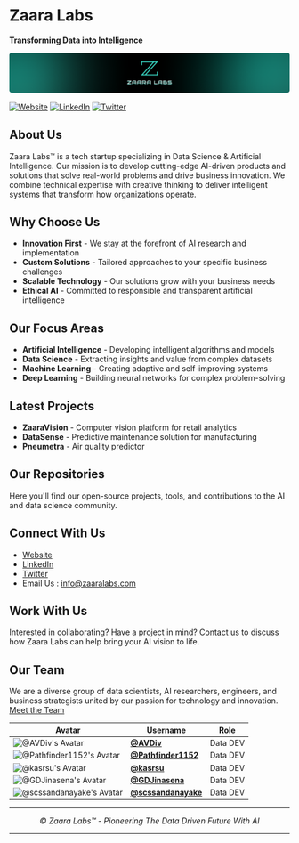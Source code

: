 # Zaara Labs
**Transforming Data into Intelligence**

![Zaara Labs](/Image%20Assets/Zaara%20Labs.png)

[![Website](https://img.shields.io/badge/Website-zaaralabs.com-blue)](https://zaaralabs.com)
[![LinkedIn](https://img.shields.io/badge/LinkedIn-Zaara%20Labs-blue)](https://linkedin.com/company/zaaralabs)
[![Twitter](https://img.shields.io/badge/Twitter-@zaaralabs-blue)](https://twitter.com/zaaralabs)

## About Us

Zaara Labs™ is a tech startup specializing in Data Science & Artificial Intelligence. Our mission is to develop cutting-edge AI-driven products and solutions that solve real-world problems and drive business innovation. We combine technical expertise with creative thinking to deliver intelligent systems that transform how organizations operate.

## Why Choose Us

- **Innovation First** - We stay at the forefront of AI research and implementation
- **Custom Solutions** - Tailored approaches to your specific business challenges
- **Scalable Technology** - Our solutions grow with your business needs
- **Ethical AI** - Committed to responsible and transparent artificial intelligence

## Our Focus Areas

- **Artificial Intelligence** - Developing intelligent algorithms and models
- **Data Science** - Extracting insights and value from complex datasets
- **Machine Learning** - Creating adaptive and self-improving systems
- **Deep Learning** - Building neural networks for complex problem-solving

## Latest Projects

- **ZaaraVision** - Computer vision platform for retail analytics
- **DataSense** - Predictive maintenance solution for manufacturing
- **Pneumetra** - Air quality predictor

## Our Repositories

Here you'll find our open-source projects, tools, and contributions to the AI and data science community.

## Connect With Us

- [Website](https://zaaralabs.com) 
- [LinkedIn](https://linkedin.com/company/zaaralabs)
- [Twitter](https://twitter.com/zaaralabs)
- Email Us : info@zaaralabs.com

## Work With Us

Interested in collaborating? Have a project in mind? [Contact us](https://zaaralabs.com/contact) to discuss how Zaara Labs can help bring your AI vision to life.

## Our Team

We are a diverse group of data scientists, AI researchers, engineers, and business strategists united by our passion for technology and innovation. [Meet the Team](https://zaaralabs.com/team)

| Avatar | Username | Role |
|--------|----------| ---- |
| ![@AVDiv's Avatar](https://github.com/AVDiv.png?size=50) | [**@AVDiv**](https://github.com/AVDiv) | Data DEV
| ![@Pathfinder1152's Avatar](https://github.com/Pathfinder1152.png?size=50) | [**@Pathfinder1152**](https://github.com/Pathfinder1152) | Data DEV
| ![@kasrsu's Avatar](https://github.com/kasrsu.png?size=50) | [**@kasrsu**](https://github.com/kasrsu) | Data DEV
| ![@GDJinasena's Avatar](https://github.com/GDJinasena.png?size=50) | [**@GDJinasena**](https://github.com/GDJinasena) | Data DEV
| ![@scssandanayake's Avatar](https://github.com/scssandanayake.png?size=50) | [**@scssandanayake**](https://github.com/scssandanayake) | Data DEV

---

<p align="center">
    <i>© Zaara Labs™ - Pioneering The Data Driven Future With AI
    </i>
</p>

---

